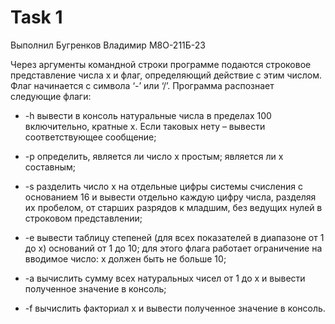 # Task 1
Выполнил Бугренков Владимир М8О-211Б-23


Через аргументы командной строки программе подаются строковое представление числа x и флаг, определяющий действие с этим числом. Флаг начинается с символа ‘-’ или ‘/’. Программа распознает следующие флаги: 

- -h вывести в консоль натуральные числа в пределах 100 включительно, кратные x. Если таковых нету – вывести соответствующее сообщение; 
- -p определить, является ли число x простым; является ли x составным;
- -s разделить число x на отдельные цифры системы счисления с основанием 16 и вывести отдельно каждую цифру числа, разделяя их пробелом, от старших разрядов к младшим, без ведущих нулей в строковом представлении;

- -e вывести таблицу степеней (для всех показателей в диапазоне от 1 до x) оснований от 1 до 10; для этого флага работает ограничение на вводимое число: x должен быть не больше 10;
- -a вычислить сумму всех натуральных чисел от 1 до x и вывести полученное значение в консоль;
- -f вычислить факториал x и вывести полученное значение в консоль.
